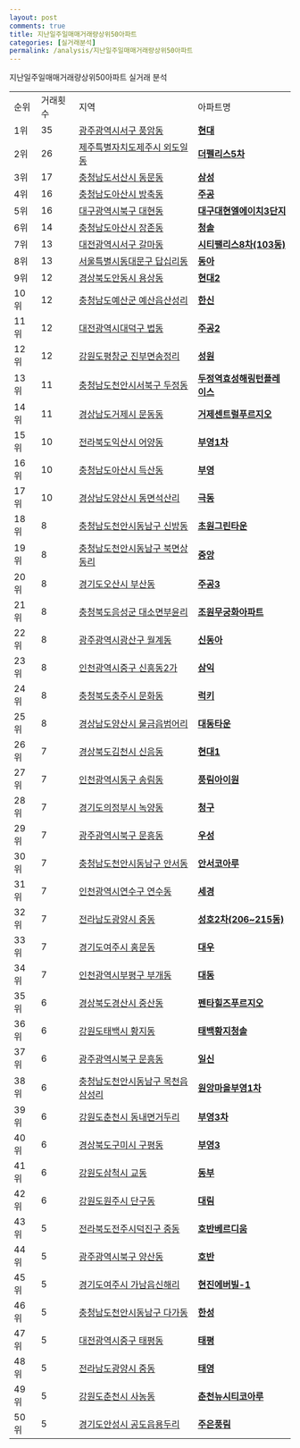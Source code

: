 ```yaml
---
layout: post
comments: true
title: 지난일주일매매거래량상위50아파트
categories: [실거래분석]
permalink: /analysis/지난일주일매매거래량상위50아파트
---
```


지난일주일매매거래량상위50아파트 실거래 분석

<table>
  <tr>
    <td>순위</td>
    <td>거래횟수</td>
    <td>지역</td>
    <td>아파트명</td>
  </tr>

  <tr>
    <td>1위</td>
    <td>35</td>
    <td><a href="/apt/광주광역시서구풍암동">광주광역시서구 풍암동</a></td>
    <td colspan="4" style="font-weight: bold;"><a href="/apt/광주광역시서구풍암동현대">현대</a></td>
  </tr>

  <tr>
    <td>2위</td>
    <td>26</td>
    <td><a href="/apt/제주특별자치도제주시외도일동">제주특별자치도제주시 외도일동</a></td>
    <td colspan="4" style="font-weight: bold;"><a href="/apt/제주특별자치도제주시외도일동더펠리스5차">더펠리스5차</a></td>
  </tr>

  <tr>
    <td>3위</td>
    <td>17</td>
    <td><a href="/apt/충청남도서산시동문동">충청남도서산시 동문동</a></td>
    <td colspan="4" style="font-weight: bold;"><a href="/apt/충청남도서산시동문동삼성">삼성</a></td>
  </tr>

  <tr>
    <td>4위</td>
    <td>16</td>
    <td><a href="/apt/충청남도아산시방축동">충청남도아산시 방축동</a></td>
    <td colspan="4" style="font-weight: bold;"><a href="/apt/충청남도아산시방축동주공">주공</a></td>
  </tr>

  <tr>
    <td>5위</td>
    <td>16</td>
    <td><a href="/apt/대구광역시북구대현동">대구광역시북구 대현동</a></td>
    <td colspan="4" style="font-weight: bold;"><a href="/apt/대구광역시북구대현동대구대현엘에이치3단지">대구대현엘에이치3단지</a></td>
  </tr>

  <tr>
    <td>6위</td>
    <td>14</td>
    <td><a href="/apt/충청남도아산시장존동">충청남도아산시 장존동</a></td>
    <td colspan="4" style="font-weight: bold;"><a href="/apt/충청남도아산시장존동청솔">청솔</a></td>
  </tr>

  <tr>
    <td>7위</td>
    <td>13</td>
    <td><a href="/apt/대전광역시서구갈마동">대전광역시서구 갈마동</a></td>
    <td colspan="4" style="font-weight: bold;"><a href="/apt/대전광역시서구갈마동시티팰리스8차(103동)">시티팰리스8차(103동)</a></td>
  </tr>

  <tr>
    <td>8위</td>
    <td>13</td>
    <td><a href="/apt/서울특별시동대문구답십리동">서울특별시동대문구 답십리동</a></td>
    <td colspan="4" style="font-weight: bold;"><a href="/apt/서울특별시동대문구답십리동동아">동아</a></td>
  </tr>

  <tr>
    <td>9위</td>
    <td>12</td>
    <td><a href="/apt/경상북도안동시용상동">경상북도안동시 용상동</a></td>
    <td colspan="4" style="font-weight: bold;"><a href="/apt/경상북도안동시용상동현대2">현대2</a></td>
  </tr>

  <tr>
    <td>10위</td>
    <td>12</td>
    <td><a href="/apt/충청남도예산군예산읍산성리">충청남도예산군 예산읍산성리</a></td>
    <td colspan="4" style="font-weight: bold;"><a href="/apt/충청남도예산군예산읍산성리한신">한신</a></td>
  </tr>

  <tr>
    <td>11위</td>
    <td>12</td>
    <td><a href="/apt/대전광역시대덕구법동">대전광역시대덕구 법동</a></td>
    <td colspan="4" style="font-weight: bold;"><a href="/apt/대전광역시대덕구법동주공2">주공2</a></td>
  </tr>

  <tr>
    <td>12위</td>
    <td>12</td>
    <td><a href="/apt/강원도평창군진부면송정리">강원도평창군 진부면송정리</a></td>
    <td colspan="4" style="font-weight: bold;"><a href="/apt/강원도평창군진부면송정리성원">성원</a></td>
  </tr>

  <tr>
    <td>13위</td>
    <td>11</td>
    <td><a href="/apt/충청남도천안시서북구두정동">충청남도천안시서북구 두정동</a></td>
    <td colspan="4" style="font-weight: bold;"><a href="/apt/충청남도천안시서북구두정동두정역효성해링턴플레이스">두정역효성해링턴플레이스</a></td>
  </tr>

  <tr>
    <td>14위</td>
    <td>11</td>
    <td><a href="/apt/경상남도거제시문동동">경상남도거제시 문동동</a></td>
    <td colspan="4" style="font-weight: bold;"><a href="/apt/경상남도거제시문동동거제센트럴푸르지오">거제센트럴푸르지오</a></td>
  </tr>

  <tr>
    <td>15위</td>
    <td>10</td>
    <td><a href="/apt/전라북도익산시어양동">전라북도익산시 어양동</a></td>
    <td colspan="4" style="font-weight: bold;"><a href="/apt/전라북도익산시어양동부영1차">부영1차</a></td>
  </tr>

  <tr>
    <td>16위</td>
    <td>10</td>
    <td><a href="/apt/충청남도아산시득산동">충청남도아산시 득산동</a></td>
    <td colspan="4" style="font-weight: bold;"><a href="/apt/충청남도아산시득산동부영">부영</a></td>
  </tr>

  <tr>
    <td>17위</td>
    <td>10</td>
    <td><a href="/apt/경상남도양산시동면석산리">경상남도양산시 동면석산리</a></td>
    <td colspan="4" style="font-weight: bold;"><a href="/apt/경상남도양산시동면석산리극동">극동</a></td>
  </tr>

  <tr>
    <td>18위</td>
    <td>8</td>
    <td><a href="/apt/충청남도천안시동남구신방동">충청남도천안시동남구 신방동</a></td>
    <td colspan="4" style="font-weight: bold;"><a href="/apt/충청남도천안시동남구신방동초원그린타운">초원그린타운</a></td>
  </tr>

  <tr>
    <td>19위</td>
    <td>8</td>
    <td><a href="/apt/충청남도천안시동남구북면상동리">충청남도천안시동남구 북면상동리</a></td>
    <td colspan="4" style="font-weight: bold;"><a href="/apt/충청남도천안시동남구북면상동리중앙">중앙</a></td>
  </tr>

  <tr>
    <td>20위</td>
    <td>8</td>
    <td><a href="/apt/경기도오산시부산동">경기도오산시 부산동</a></td>
    <td colspan="4" style="font-weight: bold;"><a href="/apt/경기도오산시부산동주공3">주공3</a></td>
  </tr>

  <tr>
    <td>21위</td>
    <td>8</td>
    <td><a href="/apt/충청북도음성군대소면부윤리">충청북도음성군 대소면부윤리</a></td>
    <td colspan="4" style="font-weight: bold;"><a href="/apt/충청북도음성군대소면부윤리조원무궁화아파트">조원무궁화아파트</a></td>
  </tr>

  <tr>
    <td>22위</td>
    <td>8</td>
    <td><a href="/apt/광주광역시광산구월계동">광주광역시광산구 월계동</a></td>
    <td colspan="4" style="font-weight: bold;"><a href="/apt/광주광역시광산구월계동신동아">신동아</a></td>
  </tr>

  <tr>
    <td>23위</td>
    <td>8</td>
    <td><a href="/apt/인천광역시중구신흥동2가">인천광역시중구 신흥동2가</a></td>
    <td colspan="4" style="font-weight: bold;"><a href="/apt/인천광역시중구신흥동2가삼익">삼익</a></td>
  </tr>

  <tr>
    <td>24위</td>
    <td>8</td>
    <td><a href="/apt/충청북도충주시문화동">충청북도충주시 문화동</a></td>
    <td colspan="4" style="font-weight: bold;"><a href="/apt/충청북도충주시문화동럭키">럭키</a></td>
  </tr>

  <tr>
    <td>25위</td>
    <td>8</td>
    <td><a href="/apt/경상남도양산시물금읍범어리">경상남도양산시 물금읍범어리</a></td>
    <td colspan="4" style="font-weight: bold;"><a href="/apt/경상남도양산시물금읍범어리대동타운">대동타운</a></td>
  </tr>

  <tr>
    <td>26위</td>
    <td>7</td>
    <td><a href="/apt/경상북도김천시신음동">경상북도김천시 신음동</a></td>
    <td colspan="4" style="font-weight: bold;"><a href="/apt/경상북도김천시신음동현대1">현대1</a></td>
  </tr>

  <tr>
    <td>27위</td>
    <td>7</td>
    <td><a href="/apt/인천광역시동구송림동">인천광역시동구 송림동</a></td>
    <td colspan="4" style="font-weight: bold;"><a href="/apt/인천광역시동구송림동풍림아이원">풍림아이원</a></td>
  </tr>

  <tr>
    <td>28위</td>
    <td>7</td>
    <td><a href="/apt/경기도의정부시녹양동">경기도의정부시 녹양동</a></td>
    <td colspan="4" style="font-weight: bold;"><a href="/apt/경기도의정부시녹양동청구">청구</a></td>
  </tr>

  <tr>
    <td>29위</td>
    <td>7</td>
    <td><a href="/apt/광주광역시북구문흥동">광주광역시북구 문흥동</a></td>
    <td colspan="4" style="font-weight: bold;"><a href="/apt/광주광역시북구문흥동우성">우성</a></td>
  </tr>

  <tr>
    <td>30위</td>
    <td>7</td>
    <td><a href="/apt/충청남도천안시동남구안서동">충청남도천안시동남구 안서동</a></td>
    <td colspan="4" style="font-weight: bold;"><a href="/apt/충청남도천안시동남구안서동안서코아루">안서코아루</a></td>
  </tr>

  <tr>
    <td>31위</td>
    <td>7</td>
    <td><a href="/apt/인천광역시연수구연수동">인천광역시연수구 연수동</a></td>
    <td colspan="4" style="font-weight: bold;"><a href="/apt/인천광역시연수구연수동세경">세경</a></td>
  </tr>

  <tr>
    <td>32위</td>
    <td>7</td>
    <td><a href="/apt/전라남도광양시중동">전라남도광양시 중동</a></td>
    <td colspan="4" style="font-weight: bold;"><a href="/apt/전라남도광양시중동성호2차(206~215동)">성호2차(206~215동)</a></td>
  </tr>

  <tr>
    <td>33위</td>
    <td>7</td>
    <td><a href="/apt/경기도여주시홍문동">경기도여주시 홍문동</a></td>
    <td colspan="4" style="font-weight: bold;"><a href="/apt/경기도여주시홍문동대우">대우</a></td>
  </tr>

  <tr>
    <td>34위</td>
    <td>7</td>
    <td><a href="/apt/인천광역시부평구부개동">인천광역시부평구 부개동</a></td>
    <td colspan="4" style="font-weight: bold;"><a href="/apt/인천광역시부평구부개동대동">대동</a></td>
  </tr>

  <tr>
    <td>35위</td>
    <td>6</td>
    <td><a href="/apt/경상북도경산시중산동">경상북도경산시 중산동</a></td>
    <td colspan="4" style="font-weight: bold;"><a href="/apt/경상북도경산시중산동펜타힐즈푸르지오">펜타힐즈푸르지오</a></td>
  </tr>

  <tr>
    <td>36위</td>
    <td>6</td>
    <td><a href="/apt/강원도태백시황지동">강원도태백시 황지동</a></td>
    <td colspan="4" style="font-weight: bold;"><a href="/apt/강원도태백시황지동태백황지청솔">태백황지청솔</a></td>
  </tr>

  <tr>
    <td>37위</td>
    <td>6</td>
    <td><a href="/apt/광주광역시북구문흥동">광주광역시북구 문흥동</a></td>
    <td colspan="4" style="font-weight: bold;"><a href="/apt/광주광역시북구문흥동일신">일신</a></td>
  </tr>

  <tr>
    <td>38위</td>
    <td>6</td>
    <td><a href="/apt/충청남도천안시동남구목천읍삼성리">충청남도천안시동남구 목천읍삼성리</a></td>
    <td colspan="4" style="font-weight: bold;"><a href="/apt/충청남도천안시동남구목천읍삼성리원앙마을부영1차">원앙마을부영1차</a></td>
  </tr>

  <tr>
    <td>39위</td>
    <td>6</td>
    <td><a href="/apt/강원도춘천시동내면거두리">강원도춘천시 동내면거두리</a></td>
    <td colspan="4" style="font-weight: bold;"><a href="/apt/강원도춘천시동내면거두리부영3차">부영3차</a></td>
  </tr>

  <tr>
    <td>40위</td>
    <td>6</td>
    <td><a href="/apt/경상북도구미시구평동">경상북도구미시 구평동</a></td>
    <td colspan="4" style="font-weight: bold;"><a href="/apt/경상북도구미시구평동부영3">부영3</a></td>
  </tr>

  <tr>
    <td>41위</td>
    <td>6</td>
    <td><a href="/apt/강원도삼척시교동">강원도삼척시 교동</a></td>
    <td colspan="4" style="font-weight: bold;"><a href="/apt/강원도삼척시교동동부">동부</a></td>
  </tr>

  <tr>
    <td>42위</td>
    <td>6</td>
    <td><a href="/apt/강원도원주시단구동">강원도원주시 단구동</a></td>
    <td colspan="4" style="font-weight: bold;"><a href="/apt/강원도원주시단구동대림">대림</a></td>
  </tr>

  <tr>
    <td>43위</td>
    <td>5</td>
    <td><a href="/apt/전라북도전주시덕진구중동">전라북도전주시덕진구 중동</a></td>
    <td colspan="4" style="font-weight: bold;"><a href="/apt/전라북도전주시덕진구중동호반베르디움">호반베르디움</a></td>
  </tr>

  <tr>
    <td>44위</td>
    <td>5</td>
    <td><a href="/apt/광주광역시북구양산동">광주광역시북구 양산동</a></td>
    <td colspan="4" style="font-weight: bold;"><a href="/apt/광주광역시북구양산동호반">호반</a></td>
  </tr>

  <tr>
    <td>45위</td>
    <td>5</td>
    <td><a href="/apt/경기도여주시가남읍신해리">경기도여주시 가남읍신해리</a></td>
    <td colspan="4" style="font-weight: bold;"><a href="/apt/경기도여주시가남읍신해리현진에버빌-1">현진에버빌-1</a></td>
  </tr>

  <tr>
    <td>46위</td>
    <td>5</td>
    <td><a href="/apt/충청남도천안시동남구다가동">충청남도천안시동남구 다가동</a></td>
    <td colspan="4" style="font-weight: bold;"><a href="/apt/충청남도천안시동남구다가동한성">한성</a></td>
  </tr>

  <tr>
    <td>47위</td>
    <td>5</td>
    <td><a href="/apt/대전광역시중구태평동">대전광역시중구 태평동</a></td>
    <td colspan="4" style="font-weight: bold;"><a href="/apt/대전광역시중구태평동태평">태평</a></td>
  </tr>

  <tr>
    <td>48위</td>
    <td>5</td>
    <td><a href="/apt/전라남도광양시중동">전라남도광양시 중동</a></td>
    <td colspan="4" style="font-weight: bold;"><a href="/apt/전라남도광양시중동태영">태영</a></td>
  </tr>

  <tr>
    <td>49위</td>
    <td>5</td>
    <td><a href="/apt/강원도춘천시사농동">강원도춘천시 사농동</a></td>
    <td colspan="4" style="font-weight: bold;"><a href="/apt/강원도춘천시사농동춘천뉴시티코아루">춘천뉴시티코아루</a></td>
  </tr>

  <tr>
    <td>50위</td>
    <td>5</td>
    <td><a href="/apt/경기도안성시공도읍용두리">경기도안성시 공도읍용두리</a></td>
    <td colspan="4" style="font-weight: bold;"><a href="/apt/경기도안성시공도읍용두리주은풍림">주은풍림</a></td>
  </tr>

</table>
